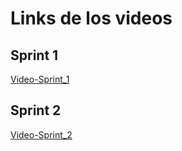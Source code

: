 # Links de los videos
## Sprint 1
[Video-Sprint_1](https://drive.google.com/file/d/1aJyGuaAe8BmWwHVM5MHtwbH-gRBQumfT/view?usp=sharing)

## Sprint 2
[Video-Sprint_2](https://drive.google.com/file/d/11Ic6QYgK0QCDpFmRtLjROTsnMTBpxR0K/view?usp=sharing)